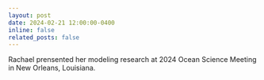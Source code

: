 ```yaml
---
layout: post
date: 2024-02-21 12:00:00-0400
inline: false
related_posts: false
---
```

Rachael prensented her modeling research at 2024 Ocean Science Meeting in New Orleans, Louisiana.

